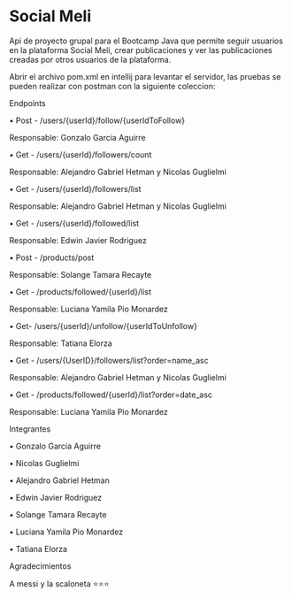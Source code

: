 
# Social Meli

Api de proyecto grupal para el Bootcamp Java que permite seguir usuarios en la plataforma Social Meli, crear publicaciones y ver las publicaciones creadas por otros usuarios de la plataforma.

Abrir el archivo pom.xml en intellij para levantar el servidor, las pruebas se pueden realizar con postman con la siguiente coleccion:

Endpoints

• Post - /users/{userId}/follow/{userIdToFollow}

Responsable: Gonzalo Garcia Aguirre

• Get - /users/{userId}/followers/count

Responsable: Alejandro Gabriel Hetman y Nicolas Guglielmi

• Get - /users/{userId}/followers/list

Responsable: Alejandro Gabriel Hetman y Nicolas Guglielmi

• Get - /users/{userId}/followed/list

Responsable: Edwin Javier Rodriguez

• Post - /products/post

Responsable: Solange Tamara Recayte

• Get - /products/followed/{userId}/list

Responsable: Luciana Yamila Pio Monardez

• Get- /users/{userId}/unfollow/{userIdToUnfollow}

Responsable: Tatiana Elorza

• Get - /users/{UserID}/followers/list?order=name_asc

Responsable: Alejandro Gabriel Hetman y Nicolas Guglielmi

• Get - /products/followed/{userId}/list?order=date_asc

Responsable: Luciana Yamila Pio Monardez

Integrantes

• Gonzalo Garcia Aguirre

• Nicolas Guglielmi

• Alejandro Gabriel Hetman

• Edwin Javier Rodriguez

• Solange Tamara Recayte

• Luciana Yamila Pio Monardez

• Tatiana Elorza



Agradecimientos 

A messi y la scaloneta ⭐⭐⭐

